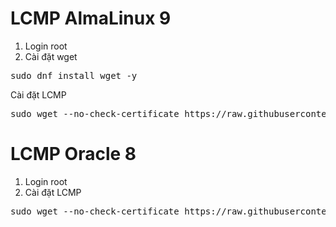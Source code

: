 # LCMP AlmaLinux 9
1. Login root
2. Cài đặt wget
<pre class="EnlighterJSRAW" data-enlighter-language="generic">sudo dnf install wget -y</pre>
Cài đặt LCMP
<pre class="EnlighterJSRAW" data-enlighter-language="generic">sudo wget --no-check-certificate https://raw.githubusercontent.com/bibicadotnet/LCMP/main/setup.sh -O setup_lcmp.sh &amp;&amp; sudo chmod +x setup_lcmp.sh &amp;&amp; sudo ./setup_lcmp.sh</pre>
# LCMP Oracle 8
1. Login root
2. Cài đặt LCMP
<pre class="EnlighterJSRAW" data-enlighter-language="generic">sudo wget --no-check-certificate https://raw.githubusercontent.com/bibicadotnet/LCMP/main/setup_oracle8.sh -O setup_lcmp.sh &amp;&amp; sudo chmod +x setup_lcmp.sh &amp;&amp; sudo ./setup_lcmp.sh</pre>
